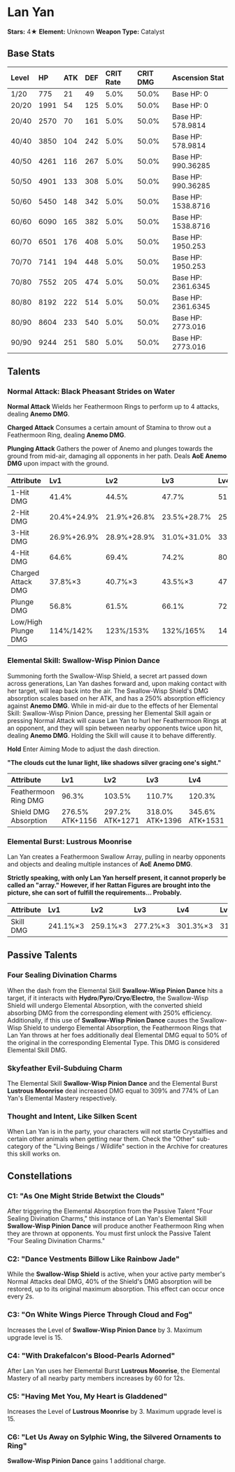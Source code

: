 # Lan Yan

**Stars:** 4★
**Element:** Unknown
**Weapon Type:** Catalyst

## Base Stats

| Level | HP | ATK | DEF | CRIT Rate | CRIT DMG | Ascension Stat |
| :--- | :--- | :--- | :--- | :--- | :--- | :--- |
| 1/20 | 775 | 21 | 49 | 5.0% | 50.0% | Base HP: 0 |
| 20/20 | 1991 | 54 | 125 | 5.0% | 50.0% | Base HP: 0 |
| 20/40 | 2570 | 70 | 161 | 5.0% | 50.0% | Base HP: 578.9814 |
| 40/40 | 3850 | 104 | 242 | 5.0% | 50.0% | Base HP: 578.9814 |
| 40/50 | 4261 | 116 | 267 | 5.0% | 50.0% | Base HP: 990.36285 |
| 50/50 | 4901 | 133 | 308 | 5.0% | 50.0% | Base HP: 990.36285 |
| 50/60 | 5450 | 148 | 342 | 5.0% | 50.0% | Base HP: 1538.8716 |
| 60/60 | 6090 | 165 | 382 | 5.0% | 50.0% | Base HP: 1538.8716 |
| 60/70 | 6501 | 176 | 408 | 5.0% | 50.0% | Base HP: 1950.253 |
| 70/70 | 7141 | 194 | 448 | 5.0% | 50.0% | Base HP: 1950.253 |
| 70/80 | 7552 | 205 | 474 | 5.0% | 50.0% | Base HP: 2361.6345 |
| 80/80 | 8192 | 222 | 514 | 5.0% | 50.0% | Base HP: 2361.6345 |
| 80/90 | 8604 | 233 | 540 | 5.0% | 50.0% | Base HP: 2773.016 |
| 90/90 | 9244 | 251 | 580 | 5.0% | 50.0% | Base HP: 2773.016 |

## Talents

### Normal Attack: Black Pheasant Strides on Water

**Normal Attack**
Wields her Feathermoon Rings to perform up to 4 attacks, dealing **Anemo DMG**.

**Charged Attack**
Consumes a certain amount of Stamina to throw out a Feathermoon Ring, dealing **Anemo DMG**.

**Plunging Attack**
Gathers the power of Anemo and plunges towards the ground from mid-air, damaging all opponents in her path. Deals **AoE Anemo DMG** upon impact with the ground.

| Attribute | Lv1 | Lv2 | Lv3 | Lv4 | Lv5 | Lv6 | Lv7 | Lv8 | Lv9 | Lv10 | Lv11 | Lv12 | Lv13 | Lv14 | Lv15 |
| :--- | :--- | :--- | :--- | :--- | :--- | :--- | :--- | :--- | :--- | :--- | :--- | :--- | :--- | :--- | :--- |
| 1-Hit DMG | 41.4% | 44.5% | 47.7% | 51.8% | 54.9% | 58.0% | 62.2% | 66.3% | 70.4% | 74.6% | 78.7% |
| 2-Hit DMG | 20.4%+24.9% | 21.9%+26.8% | 23.5%+28.7% | 25.5%+31.2% | 27.0%+33.1% | 28.6%+34.9% | 30.6%+37.4% | 32.7%+39.9% | 34.7%+42.4% | 36.7%+44.9% | 38.8%+47.4% |
| 3-Hit DMG | 26.9%+26.9% | 28.9%+28.9% | 31.0%+31.0% | 33.7%+33.7% | 35.7%+35.7% | 37.7%+37.7% | 40.4%+40.4% | 43.1%+43.1% | 45.8%+45.8% | 48.5%+48.5% | 51.1%+51.1% |
| 4-Hit DMG | 64.6% | 69.4% | 74.2% | 80.7% | 85.5% | 90.4% | 96.8% | 103.3% | 109.8% | 116.2% | 122.7% |
| Charged Attack DMG | 37.8%×3 | 40.7%×3 | 43.5%×3 | 47.3%×3 | 50.1%×3 | 53.0%×3 | 56.8%×3 | 60.5%×3 | 64.3%×3 | 68.1%×3 | 71.9%×3 |
| Plunge DMG | 56.8% | 61.5% | 66.1% | 72.7% | 77.3% | 82.6% | 89.9% | 97.1% | 104.4% | 112.3% | 120.3% |
| Low/High Plunge DMG | 114%/142% | 123%/153% | 132%/165% | 145%/182% | 155%/193% | 165%/206% | 180%/224% | 194%/243% | 209%/261% | 225%/281% | 240%/300% |

### Elemental Skill: Swallow-Wisp Pinion Dance

Summoning forth the Swallow-Wisp Shield, a secret art passed down across generations, Lan Yan dashes forward and, upon making contact with her target, will leap back into the air.
The Swallow-Wisp Shield's DMG absorption scales based on her ATK, and has a 250% absorption efficiency against **Anemo DMG**.
While in mid-air due to the effects of her Elemental Skill: Swallow-Wisp Pinion Dance, pressing her Elemental Skill again or pressing Normal Attack will cause Lan Yan to hurl her Feathermoon Rings at an opponent, and they will spin between nearby opponents twice upon hit, dealing **Anemo DMG**.
Holding the Skill will cause it to behave differently.

**Hold**
Enter Aiming Mode to adjust the dash direction.

**"The clouds cut the lunar light, like shadows silver gracing one's sight."**

| Attribute | Lv1 | Lv2 | Lv3 | Lv4 | Lv5 | Lv6 | Lv7 | Lv8 | Lv9 | Lv10 | Lv11 | Lv12 | Lv13 | Lv14 | Lv15 |
| :--- | :--- | :--- | :--- | :--- | :--- | :--- | :--- | :--- | :--- | :--- | :--- | :--- | :--- | :--- | :--- |
| Feathermoon Ring DMG | 96.3% | 103.5% | 110.7% | 120.3% | 127.5% | 134.8% | 144.4% | 154.0% | 163.6% | 173.3% | 182.9% | 192.5% | 204.5% |
| Shield DMG Absorption | 276.5% ATK+1156 | 297.2% ATK+1271 | 318.0% ATK+1396 | 345.6% ATK+1531 | 366.3% ATK+1676 | 387.1% ATK+1830 | 414.7% ATK+1993 | 442.4% ATK+2167 | 470.0% ATK+2350 | 497.7% ATK+2542 | 525.3% ATK+2745 | 553.0% ATK+2957 | 587.5% ATK+3178 |

### Elemental Burst: Lustrous Moonrise

Lan Yan creates a Feathermoon Swallow Array, pulling in nearby opponents and objects and dealing multiple instances of **AoE Anemo DMG**.

**Strictly speaking, with only Lan Yan herself present, it cannot properly be called an "array." However, if her Rattan Figures are brought into the picture, she can sort of fulfill the requirements... Probably.**

| Attribute | Lv1 | Lv2 | Lv3 | Lv4 | Lv5 | Lv6 | Lv7 | Lv8 | Lv9 | Lv10 | Lv11 | Lv12 | Lv13 | Lv14 | Lv15 |
| :--- | :--- | :--- | :--- | :--- | :--- | :--- | :--- | :--- | :--- | :--- | :--- | :--- | :--- | :--- | :--- |
| Skill DMG | 241.1%×3 | 259.1%×3 | 277.2%×3 | 301.3%×3 | 319.4%×3 | 337.5%×3 | 361.6%×3 | 385.7%×3 | 409.8%×3 | 433.9%×3 | 458.0%×3 | 482.1%×3 | 512.3%×3 |

## Passive Talents

### Four Sealing Divination Charms

When the dash from the Elemental Skill **Swallow-Wisp Pinion Dance** hits a target, if it interacts with **Hydro**/**Pyro**/**Cryo**/**Electro**, the Swallow-Wisp Shield will undergo Elemental Absorption, with the converted shield absorbing DMG from the corresponding element with 250% efficiency.
Additionally, if this use of **Swallow-Wisp Pinion Dance** causes the Swallow-Wisp Shield to undergo Elemental Absorption, the Feathermoon Rings that Lan Yan throws at her foes additionally deal Elemental DMG equal to 50% of the original in the corresponding Elemental Type. This DMG is considered Elemental Skill DMG.

### Skyfeather Evil-Subduing Charm

The Elemental Skill **Swallow-Wisp Pinion Dance** and the Elemental Burst **Lustrous Moonrise** deal increased DMG equal to 309% and 774% of Lan Yan's Elemental Mastery respectively.

### Thought and Intent, Like Silken Scent

When Lan Yan is in the party, your characters will not startle Crystalflies and certain other animals when getting near them.
Check the "Other" sub-category of the "Living Beings / Wildlife" section in the Archive for creatures this skill works on.

## Constellations

### C1: "As One Might Stride Betwixt the Clouds"

After triggering the Elemental Absorption from the Passive Talent "Four Sealing Divination Charms," this instance of Lan Yan's Elemental Skill **Swallow-Wisp Pinion Dance** will produce another Feathermoon Ring when they are thrown at opponents.
You must first unlock the Passive Talent "Four Sealing Divination Charms."

### C2: "Dance Vestments Billow Like Rainbow Jade"

While the **Swallow-Wisp Shield** is active, when your active party member's Normal Attacks deal DMG, 40% of the Shield's DMG absorption will be restored, up to its original maximum absorption. This effect can occur once every 2s.

### C3: "On White Wings Pierce Through Cloud and Fog"

Increases the Level of **Swallow-Wisp Pinion Dance** by 3.
Maximum upgrade level is 15.

### C4: "With Drakefalcon's Blood-Pearls Adorned"

After Lan Yan uses her Elemental Burst **Lustrous Moonrise**, the Elemental Mastery of all nearby party members increases by 60 for 12s.

### C5: "Having Met You, My Heart is Gladdened"

Increases the Level of **Lustrous Moonrise** by 3.
Maximum upgrade level is 15.

### C6: "Let Us Away on Sylphic Wing, the Silvered Ornaments to Ring"

**Swallow-Wisp Pinion Dance** gains 1 additional charge.


